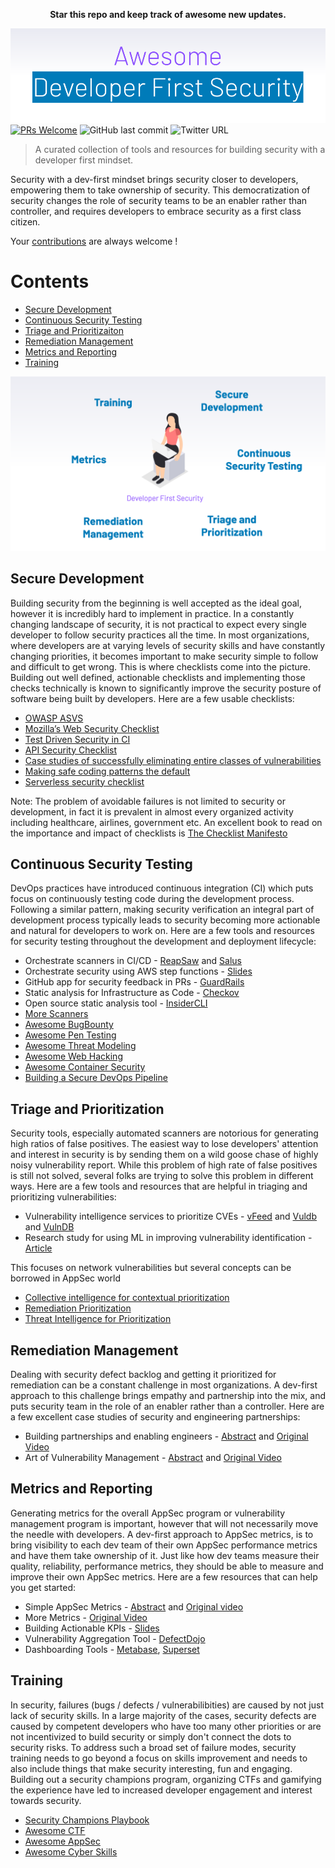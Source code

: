<p align="center"> <strong>Star this repo and keep track of awesome new updates.</strong> </p>

![Banner](./img/Banner.png)
 [![PRs Welcome](https://img.shields.io/badge/PRs-welcome-brightgreen.svg?style=flat-square)](http://makeapullrequest.com) ![GitHub last commit](https://img.shields.io/github/last-commit/h-parikh/awesome-dev-first-security) ![Twitter URL](https://img.shields.io/twitter/url?style=social&url=https%3A%2F%2Fgithub.com%2Fh-parikh%2Fawesome-dev-first-security%2F) 


> A curated collection of tools and resources for building security with a developer first mindset.

Security with a dev-first mindset brings security closer to developers, empowering them to take ownership of security. This democratization of security changes the role of security teams to be an enabler rather than controller, and requires developers to embrace security as a first class citizen.

Your [contributions](https://github.com/h-parikh/awesome-dev-first-security/blob/main/contributing.md/) are always welcome !

# Contents
- [Secure Development](#secure-development)
- [Continuous Security Testing](#continuous-security-testing)
- [Triage and Prioritizaiton](#triage-and-prioritization)
- [Remediation Management](#remediation-management)
- [Metrics and Reporting](#metrics-and-reporting)
- [Training](#training)

![Lifecycle](./img/Lifecycle.png)

## Secure Development
Building security from the beginning is well accepted as the ideal goal, however it is incredibly hard to implement in practice. In a constantly changing landscape of security, it is not practical to expect every single developer to follow security practices all the time. In most organizations, where developers are at varying levels of security skills and have constantly changing priorities, it becomes important to make security simple to follow and difficult to get wrong. This is where checklists come into the picture. Building out well defined, actionable checklists and implementing those checks technically is known to significantly improve the security posture of software being built by developers. Here are a few usable checklists:
- [OWASP ASVS](https://github.com/OWASP/ASVS/)
- [Mozilla’s Web Security Checklist](https://github.com/mozilla-services/websec-check/)
- [Test Driven Security in CI](https://www.youtube.com/watch?v=e2axToBYD68/)
- [API Security Checklist](https://github.com/shieldfy/API-Security-Checklist/)
- [Case studies of successfully eliminating entire classes of vulnerabilities](https://docs.google.com/presentation/d/1neDK74PT-y2zt-nOV0fN80m0TJeoBRp9iVZp8R78Jbg/edit#slide=id.g2baad2bc301217d9_10/)
- [Making safe coding patterns the default](https://www.slideshare.net/morganroman/banfootguns-devseccon-2019/)
- [Serverless security checklist](https://res.cloudinary.com/snyk/raw/upload/v1559295122/Cheat_Sheet-_10_Serverless_Security_Best_Practices.pdf)

Note: The problem of avoidable failures is not limited to security or development, in fact it is prevalent in almost every organized activity including healthcare, airlines, government etc. An excellent book to read on the importance and impact of checklists is [The Checklist Manifesto](https://amzn.com/0312430000/)

## Continuous Security Testing
DevOps practices have introduced continuous integration (CI) which puts focus on continuously testing code during the development process. Following a similar pattern, making security verification an integral part of development process typically leads to security becoming more actionable and natural for developers to work on. Here are a few tools and resources for security testing throughout the development and deployment lifecycle:
- Orchestrate scanners in CI/CD - [ReapSaw](https://github.com/dowjones/reapsaw/) and [Salus](https://github.com/coinbase/salus/)
- Orchestrate security using AWS step functions - [Slides](https://www.deepsec.net/docs/Slides/2018/Orchestrating_Security_Tooling_With_AWS_Step_Functions_Jules_Denardou_Justin_Massey.pdf/)
- GitHub app for security feedback in PRs - [GuardRails](https://github.com/apps/guardrails/)
- Static analysis for Infrastructure as Code - [Checkov](https://github.com/bridgecrewio/checkov/)
- Open source static analysis tool - [InsiderCLI](https://github.com/insidersec/insider/)
- [More Scanners](https://github.com/devsecops/awesome-devsecops#automation/)
- [Awesome BugBounty](https://github.com/djadmin/awesome-bug-bounty/)
- [Awesome Pen Testing](https://github.com/enaqx/awesome-pentest/)
- [Awesome Threat Modeling](https://github.com/redshiftzero/awesome-threat-modeling/)
- [Awesome Web Hacking](https://github.com/infoslack/awesome-web-hacking/)
- [Awesome Container Security](https://github.com/kai5263499/awesome-container-security/)
- [Building a Secure DevOps Pipeline](https://www.youtube.com/watch?v=IAzPKzwY-ks/)

## Triage and Prioritization
Security tools, especially automated scanners are notorious for generating high ratios of false positives. The easiest way to lose developers' attention and interest in security is by sending them on a wild goose chase of highly noisy vulnerability report. While this problem of high rate of false positives is still not solved, several folks are trying to solve this problem in different ways. Here are a few tools and resources that are helpful in triaging and prioritizing vulnerabilities:
- Vulnerability intelligence services to prioritize CVEs - [vFeed](https://vfeed.io/) and [Vuldb](https://vuldb.com/) and [VulnDB](https://vulndb.cyberriskanalytics.com/)
- Research study for using ML in improving vulnerability identification - [Article](http://asankhaya.github.io/pdf/Effective-Identification-of-Vulnerabilities-using-Machine-Learning.pdf/)

This focuses on network vulnerabilities but several concepts can be borrowed in AppSec world 
- [Collective intelligence for contextual prioritization](https://delvesecurity.com/contextual-prioritization-score/)
- [Remediation Prioritization](https://delvesecurity.com/re-defining-vulnerability-remediation-prioritization/)
- [Threat Intelligence for Prioritization](https://delvesecurity.com/automating-threat-intel-with-machine-learning-extracting-the-underlying-concepts-from-underground-discussions-and-osint/)

## Remediation Management
Dealing with security defect backlog and getting it prioritized for remediation can be a constant challenge in most organizations. A dev-first approach to this challenge brings empathy and partnership into the mix, and puts security team in the role of an enabler rather than a controller. Here are a few excellent case studies of security and engineering partnerships:
- Building partnerships and enabling engineers - [Abstract](https://tldrsec.com/blog/appsec-cali-2019/#a-pragmatic-approach-for-internal-security-partnerships/) and [Original Video](https://www.youtube.com/watch?v=HIdexRqjpWc/)
- Art of Vulnerability Management - [Abstract](https://tldrsec.com/blog/appsec-cali-2019/#the-art-of-vulnerability-management/) and [Original Video](https://www.youtube.com/watch?v=EkyY1q2-JBI/)

## Metrics and Reporting
Generating metrics for the overall AppSec program or vulnerability management program is important, however that will not necessarily move the needle with developers. A dev-first approach to AppSec metrics, is to bring visibility to each dev team of their own AppSec performance metrics and have them take ownership of it. Just like how dev teams measure their quality, reliability, performance metrics, they should be able to measure and improve their own AppSec metrics. Here are a few resources that can help you get started: 
- Simple AppSec Metrics - [Abstract](https://tldrsec.com/blog/data-driven-bug-bounty/) and [Original video](https://www.youtube.com/watch?v=2TWY74MgTrc/)
- More Metrics - [Original Video](https://youtu.be/BxXV1pVSMn0?t=1751/)
- Building Actionable KPIs - [Slides](https://published-prd.lanyonevents.com/published/rsaus20/sessionsFiles/18075/2020_USA20_RMG-F02_01_beating-security-inertia-with-actionable-KPIs.pdf)
- Vulnerability Aggregation Tool - [DefectDojo](https://github.com/DefectDojo/django-DefectDojo/)
- Dashboarding Tools - [Metabase](https://github.com/metabase/metabase/), [Superset](https://github.com/apache/incubator-superset/)

## Training
In security, failures (bugs / defects / vulnerabilibities) are caused by not just lack of security skills. In a large majority of the cases, security defects are caused by competent developers who have too many other priorities or are not incentivized to build security or simply don't connect the dots to security risks. To address such a broad set of failure modes, security training needs to go beyond a focus on skills improvement and needs to also include things that make security interesting, fun and engaging. Building out a security champions program, organizing CTFs and gamifying the experience have led to increased developer engagement and interest towards security.
- [Security Champions Playbook](https://github.com/c0rdis/security-champions-playbook/)
- [Awesome CTF](https://github.com/apsdehal/awesome-ctf/)
- [Awesome AppSec](https://github.com/paragonie/awesome-appsec/)
- [Awesome Cyber Skills](https://github.com/joe-shenouda/awesome-cyber-skills/)



